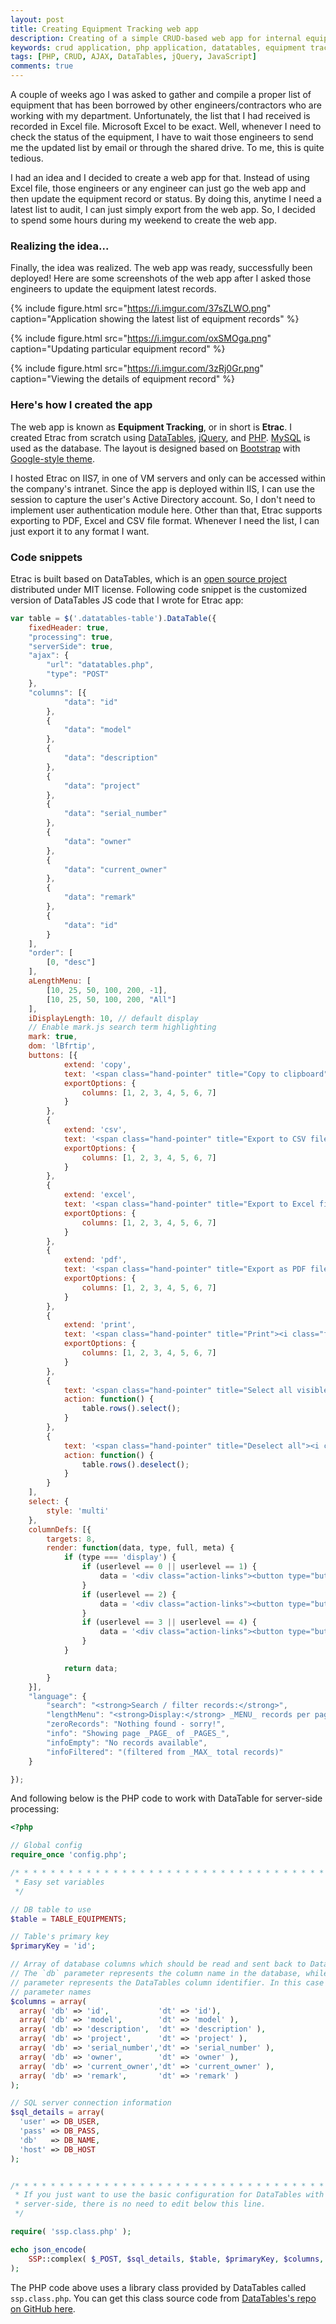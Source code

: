 ```yaml
---
layout: post
title: Creating Equipment Tracking web app
description: Creating of a simple CRUD-based web app for internal equipment tracking.
keywords: crud application, php application, datatables, equipment tracking web app, crud ajax web application
tags: [PHP, CRUD, AJAX, DataTables, jQuery, JavaScript]
comments: true
---
```


A couple of weeks ago I was asked to gather and compile a proper list of equipment that has been borrowed by other engineers/contractors who are working with my department. Unfortunately, the list that I had received is recorded in Excel file. Microsoft Excel to be exact. Well, whenever I need to check the status of the equipment, I have to wait those engineers to send me the updated list by email or through the shared drive. To me, this is quite tedious.

I had an idea and I decided to create a web app for that. Instead of using Excel file, those engineers or any engineer can just go the web app and then update the equipment record or status. By doing this, anytime I need a latest list to audit, I can just simply export from the web app. So, I decided to spend some hours during my weekend to create the web app.

### Realizing the idea...

Finally, the idea was realized. The web app was ready, successfully been deployed! Here are some screenshots of the web app after I asked those engineers to update the equipment latest records.

{% include figure.html src="https://i.imgur.com/37sZLWO.png" caption="Application showing the latest list of equipment records" %}

{% include figure.html src="https://i.imgur.com/oxSMOga.png" caption="Updating particular equipment record" %}

{% include figure.html src="https://i.imgur.com/3zRj0Gr.png" caption="Viewing the details of equipment record" %}

### Here's how I created the app

The web app is known as **Equipment Tracking**, or in short is **Etrac**. I created Etrac from scratch using [DataTables](https://datatables.net/), [jQuery](https://jquery.com/), and [PHP](http://php.net/). [MySQL](https://www.mysql.com/) is used as the database. The layout is designed based on [Bootstrap](http://getbootstrap.com/) with [Google-style theme](https://todc.github.io/todc-bootstrap/).

I hosted Etrac on IIS7, in one of VM servers and only can be accessed within the company's intranet. Since the app is deployed within IIS, I can use the session to capture the user's Active Directory account. So, I don't need to implement user authentication module here. Other than that, Etrac supports exporting to PDF, Excel and CSV file format. Whenever I need the list, I can just export it to any format I want.

### Code snippets

Etrac is built based on DataTables, which is an [open source project](https://datatables.net/license/) distributed under MIT license. Following code snippet is the customized version of DataTables JS code that I wrote for Etrac app:

```js
var table = $('.datatables-table').DataTable({
    fixedHeader: true,
    "processing": true,
    "serverSide": true,
    "ajax": {
        "url": "datatables.php",
        "type": "POST"
    },
    "columns": [{
            "data": "id"
        },
        {
            "data": "model"
        },
        {
            "data": "description"
        },
        {
            "data": "project"
        },
        {
            "data": "serial_number"
        },
        {
            "data": "owner"
        },
        {
            "data": "current_owner"
        },
        {
            "data": "remark"
        },
        {
            "data": "id"
        }
    ],
    "order": [
        [0, "desc"]
    ],
    aLengthMenu: [
        [10, 25, 50, 100, 200, -1],
        [10, 25, 50, 100, 200, "All"]
    ],
    iDisplayLength: 10, // default display
    // Enable mark.js search term highlighting
    mark: true,
    dom: 'lBfrtip',
    buttons: [{
            extend: 'copy',
            text: '<span class="hand-pointer" title="Copy to clipboard"><i class="fa fa-clipboard" aria-hidden="true"></i> Copy</span>',
            exportOptions: {
                columns: [1, 2, 3, 4, 5, 6, 7]
            }
        },
        {
            extend: 'csv',
            text: '<span class="hand-pointer" title="Export to CSV file"><i class="fa fa-file-text-o" aria-hidden="true"></i> CSV</span>',
            exportOptions: {
                columns: [1, 2, 3, 4, 5, 6, 7]
            }
        },
        {
            extend: 'excel',
            text: '<span class="hand-pointer" title="Export to Excel file"><i class="fa fa-file-excel-o" aria-hidden="true"></i> Excel</span>',
            exportOptions: {
                columns: [1, 2, 3, 4, 5, 6, 7]
            }
        },
        {
            extend: 'pdf',
            text: '<span class="hand-pointer" title="Export as PDF file"><i class="fa fa-file-pdf-o" aria-hidden="true"></i> PDF</span>',
            exportOptions: {
                columns: [1, 2, 3, 4, 5, 6, 7]
            }
        },
        {
            extend: 'print',
            text: '<span class="hand-pointer" title="Print"><i class="fa fa-print" aria-hidden="true"></i> Print</span>',
            exportOptions: {
                columns: [1, 2, 3, 4, 5, 6, 7]
            }
        },
        {
            text: '<span class="hand-pointer" title="Select all visible rows"><i class="fa fa-check-square-o" aria-hidden="true"></i> Select All</span>',
            action: function() {
                table.rows().select();
            }
        },
        {
            text: '<span class="hand-pointer" title="Deselect all"><i class="fa fa-square-o" aria-hidden="true"></i> Select None</span>',
            action: function() {
                table.rows().deselect();
            }
        }
    ],
    select: {
        style: 'multi'
    },
    columnDefs: [{
        targets: 8,
        render: function(data, type, full, meta) {
            if (type === 'display') {
                if (userlevel == 0 || userlevel == 1) {
                    data = '<div class="action-links"><button type="button" class="btn btn-default btn-xs disabled" data-eqid="' + data + '" id="btnUpdate"><i class="fa fa-pencil-square-o" aria-hidden="true"></i> Update</button> <button type="button" class="btn btn-default btn-xs disabled" data-eqid="' + data + '" id="btnDelete" title="Delete"><i class="fa fa-trash" aria-hidden="true"></i></button> <a href="equipment.php?id=' + data + '" class="btn btn-primary btn-xs hand-pointer" data-eqid="' + data + '" title="View details"><i class="fa fa-eye" aria-hidden="true"></i></a></div>';
                }
                if (userlevel == 2) {
                    data = '<div class="action-links"><button type="button" class="btn btn-info btn-xs btnUpdate hand-pointer" data-eqid="' + data + '" id="btnUpdate"><i class="fa fa-pencil-square-o" aria-hidden="true"></i> Update</button> <button type="button" class="btn btn-default btn-xs disabled" data-eqid="' + data + '" id="btnDelete" title="Delete"><i class="fa fa-trash" aria-hidden="true"></i></button> <a href="equipment.php?id=' + data + '" class="btn btn-primary btn-xs hand-pointer" data-eqid="' + data + '" title="View details"><i class="fa fa-eye" aria-hidden="true"></i></a></div>';
                }
                if (userlevel == 3 || userlevel == 4) {
                    data = '<div class="action-links"><button type="button" class="btn btn-info btn-xs btnUpdate hand-pointer" data-eqid="' + data + '" id="btnUpdate"><i class="fa fa-pencil-square-o" aria-hidden="true"></i> Update</button> <button type="button" class="btn btn-danger btn-xs btnDelete hand-pointer" data-eqid="' + data + '" id="btnDelete" title="Delete"><i class="fa fa-trash" aria-hidden="true"></i></button> <a href="equipment.php?id=' + data + '" class="btn btn-primary btn-xs hand-pointer" data-eqid="' + data + '" title="View details"><i class="fa fa-eye" aria-hidden="true"></i></a></div>';
                }
            }

            return data;
        }
    }],
    "language": {
        "search": "<strong>Search / filter records:</strong>",
        "lengthMenu": "<strong>Display:</strong> _MENU_ records per page",
        "zeroRecords": "Nothing found - sorry!",
        "info": "Showing page _PAGE_ of _PAGES_",
        "infoEmpty": "No records available",
        "infoFiltered": "(filtered from _MAX_ total records)"
    }

});
```

And following below is the PHP code to work with DataTable for server-side processing:

```php
<?php

// Global config
require_once 'config.php';

/* * * * * * * * * * * * * * * * * * * * * * * * * * * * * * * * * * * * * * *
 * Easy set variables
 */

// DB table to use
$table = TABLE_EQUIPMENTS;

// Table's primary key
$primaryKey = 'id';

// Array of database columns which should be read and sent back to DataTables.
// The `db` parameter represents the column name in the database, while the `dt`
// parameter represents the DataTables column identifier. In this case object
// parameter names
$columns = array(
  array( 'db' => 'id',           'dt' => 'id'),
  array( 'db' => 'model',        'dt' => 'model' ),
  array( 'db' => 'description',  'dt' => 'description' ),
  array( 'db' => 'project',      'dt' => 'project' ),
  array( 'db' => 'serial_number','dt' => 'serial_number' ),
  array( 'db' => 'owner',        'dt' => 'owner' ),
  array( 'db' => 'current_owner','dt' => 'current_owner' ),
  array( 'db' => 'remark',       'dt' => 'remark' )
);

// SQL server connection information
$sql_details = array(
  'user' => DB_USER,
  'pass' => DB_PASS,
  'db'   => DB_NAME,
  'host' => DB_HOST
);


/* * * * * * * * * * * * * * * * * * * * * * * * * * * * * * * * * * * * * * *
 * If you just want to use the basic configuration for DataTables with PHP
 * server-side, there is no need to edit below this line.
 */

require( 'ssp.class.php' );

echo json_encode(
	SSP::complex( $_POST, $sql_details, $table, $primaryKey, $columns, null, 'deleted=0' )
);
```

The PHP code above uses a library class provided by DataTables called `ssp.class.php`. You can get this class source code from [DataTables's repo on GitHub here](https://github.com/DataTables/DataTables/blob/master/examples/server_side/scripts/ssp.class.php).